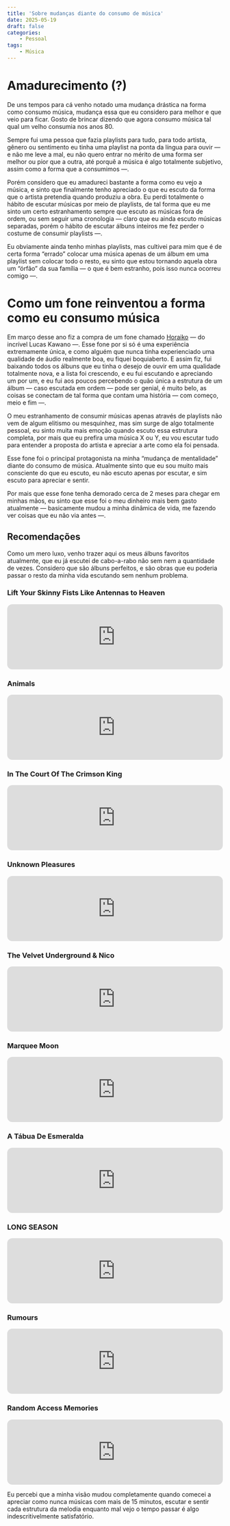 ```yaml
---
title: 'Sobre mudanças diante do consumo de música'
date: 2025-05-19
draft: false
categories:
    - Pessoal
tags: 
    - Música
---
```


# Amadurecimento (?)
De uns tempos para cá venho notado uma mudança drástica na forma como consumo música, mudança essa que eu considero para melhor e que veio para ficar. Gosto de brincar dizendo que agora consumo música tal qual um velho consumia nos anos 80.

Sempre fui uma pessoa que fazia playlists para tudo, para todo artista, gênero ou sentimento eu tinha uma playlist na ponta da língua para ouvir — e não me leve a mal, eu não quero entrar no mérito de uma forma ser melhor ou pior que a outra, até porquê a música é algo totalmente subjetivo, assim como a forma que a consumimos —.

Porém considero que eu amadureci bastante a forma como eu vejo a música, e sinto que finalmente tenho apreciado o que eu escuto da forma que o artista pretendia quando produziu a obra. Eu perdi totalmente o hábito de escutar músicas por meio de playlists, de tal forma que eu me sinto um certo estranhamento sempre que escuto as músicas fora de ordem, ou sem seguir uma cronologia — claro que eu ainda escuto músicas separadas, porém o hábito de escutar álbuns inteiros me fez perder o costume de consumir playlists —.

Eu obviamente ainda tenho minhas playlists, mas cultivei para mim que é de certa forma “errado” colocar uma  música apenas de um álbum em uma playlist sem colocar todo o resto, eu sinto que estou tornando aquela obra um “órfão” da sua família — o que é bem estranho, pois isso nunca ocorreu comigo —.

# Como um fone reinventou a forma como eu consumo música

Em março desse ano fiz a compra de um fone chamado [Horaiko](https://kawanoaudio.lojavirtualnuvem.com.br/) — do incrível Lucas Kawano —. Esse fone por si só é uma experiência extremamente única, e como alguém que nunca tinha experienciado uma qualidade de áudio realmente boa, eu fiquei boquiaberto. E assim fiz, fui baixando todos os álbuns que eu tinha o desejo de ouvir em uma qualidade totalmente nova, e a lista foi crescendo, e eu fui escutando e apreciando um por um, e eu fui aos poucos percebendo o quão única a estrutura de um álbum — caso escutada em ordem — pode ser genial, é muito belo, as coisas se conectam de tal forma que contam uma história — com começo, meio e fim —.

O meu estranhamento de consumir músicas apenas através de playlists não vem de algum elitismo ou mesquinhez, mas sim surge de algo totalmente pessoal, eu sinto muita mais emoção quando escuto essa estrutura completa, por mais que eu prefira uma música X ou Y, eu vou escutar tudo para entender a proposta do artista e apreciar a arte como ela foi pensada.

Esse fone foi o principal protagonista na minha “mudança de mentalidade” diante do consumo de música. Atualmente sinto que eu sou muito mais consciente do que eu escuto, eu não escuto apenas por escutar, e sim escuto para apreciar e sentir.

Por mais que esse fone tenha demorado cerca de 2 meses para chegar em minhas mãos, eu sinto que esse foi o meu dinheiro mais bem gasto atualmente — basicamente mudou a minha dinâmica de vida, me fazendo ver coisas que eu não via antes —.

## Recomendações

Como um mero luxo, venho trazer aqui os meus álbuns favoritos atualmente, que eu já escutei de cabo-a-rabo não sem nem a quantidade de vezes. Considero que são álbuns perfeitos, e são obras que eu poderia passar o resto da minha vida escutando sem nenhum problema. 

### Lift Your Skinny Fists Like Antennas to Heaven
<iframe style="border-radius:12px" src="https://open.spotify.com/embed/album/2rT82YYlV9UoxBYLIezkRq?utm_source=generator&theme=0" width="100%" height="152" frameBorder="0" allowfullscreen="" allow="autoplay; clipboard-write; encrypted-media; fullscreen; picture-in-picture" loading="lazy"></iframe>

### Animals
<iframe style="border-radius:12px" src="https://open.spotify.com/embed/album/3b4E89rxzZQ9zkhgKpj8N4?utm_source=generator&theme=0" width="100%" height="152" frameBorder="0" allowfullscreen="" allow="autoplay; clipboard-write; encrypted-media; fullscreen; picture-in-picture" loading="lazy"></iframe>

### In The Court Of The Crimson King
<iframe style="border-radius:12px" src="https://open.spotify.com/embed/album/75ol9OP8bJaRqzGimpFHDm?utm_source=generator&theme=0" width="100%" height="152" frameBorder="0" allowfullscreen="" allow="autoplay; clipboard-write; encrypted-media; fullscreen; picture-in-picture" loading="lazy"></iframe>

### Unknown Pleasures
<iframe style="border-radius:12px" src="https://open.spotify.com/embed/album/5Dgqy4bBg09Rdw7CQM545s?utm_source=generator&theme=0" width="100%" height="152" frameBorder="0" allowfullscreen="" allow="autoplay; clipboard-write; encrypted-media; fullscreen; picture-in-picture" loading="lazy"></iframe>

### The Velvet Underground & Nico
<iframe style="border-radius:12px" src="https://open.spotify.com/embed/album/4xwx0x7k6c5VuThz5qVqmV?utm_source=generator&theme=0" width="100%" height="152" frameBorder="0" allowfullscreen="" allow="autoplay; clipboard-write; encrypted-media; fullscreen; picture-in-picture" loading="lazy"></iframe>

### Marquee Moon
<iframe style="border-radius:12px" src="https://open.spotify.com/embed/album/630o1rKTDsLeIPreOY1jqP?utm_source=generator&theme=0" width="100%" height="152" frameBorder="0" allowfullscreen="" allow="autoplay; clipboard-write; encrypted-media; fullscreen; picture-in-picture" loading="lazy"></iframe>

### A Tábua De Esmeralda
<iframe style="border-radius:12px" src="https://open.spotify.com/embed/album/5rcMJNWebtl2r2S18Je1A0?utm_source=generator&theme=0" width="100%" height="152" frameBorder="0" allowfullscreen="" allow="autoplay; clipboard-write; encrypted-media; fullscreen; picture-in-picture" loading="lazy"></iframe>

### LONG SEASON
<iframe style="border-radius:12px" src="https://open.spotify.com/embed/album/4EX1fAypgQC9wDjGI5QzbZ?utm_source=generator&theme=0" width="100%" height="152" frameBorder="0" allowfullscreen="" allow="autoplay; clipboard-write; encrypted-media; fullscreen; picture-in-picture" loading="lazy"></iframe>

### Rumours
<iframe style="border-radius:12px" src="https://open.spotify.com/embed/album/1bt6q2SruMsBtcerNVtpZB?utm_source=generator&theme=0" width="100%" height="152" frameBorder="0" allowfullscreen="" allow="autoplay; clipboard-write; encrypted-media; fullscreen; picture-in-picture" loading="lazy"></iframe>

### Random Access Memories
<iframe style="border-radius:12px" src="https://open.spotify.com/embed/album/4m2880jivSbbyEGAKfITCa?utm_source=generator&theme=0" width="100%" height="152" frameBorder="0" allowfullscreen="" allow="autoplay; clipboard-write; encrypted-media; fullscreen; picture-in-picture" loading="lazy"></iframe>

Eu percebi que a minha visão mudou completamente quando comecei a apreciar como nunca músicas com mais de 15 minutos, escutar e sentir cada estrutura da melodia enquanto mal vejo o tempo passar é algo indescritivelmente satisfatório.